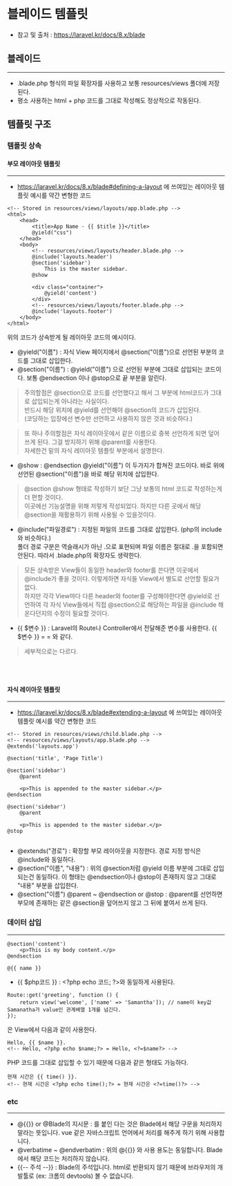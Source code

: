 # 블레이드 템플릿
- 참고 및 출처 : https://laravel.kr/docs/8.x/blade
## 블레이드
***
- .blade.php 형식의 파일 확장자를 사용하고 보통 resources/views 폴더에 저장된다.  
- 평소 사용하는 html + php 코드를 그대로 작성해도 정상적으로 작동된다.
## 템플릿 구조
### 템플릿 상속
#### 부모 레이아웃 템플릿
***
- https://laravel.kr/docs/8.x/blade#defining-a-layout 에 쓰여있는 레이아웃 템플릿 예시를 약간 변형한 코드  
```
<!-- Stored in resources/views/layouts/app.blade.php -->
<html>
    <head>
        <title>App Name - {{ $title }}</title>
        @yield("css")
    </head>
    <body>
        <!-- resources/views/layouts/header.blade.php -->
        @include('layouts.header')
        @section('sidebar')
            This is the master sidebar.
        @show

        <div class="container">
            @yield('content')
        </div>
        <!-- resources/views/layouts/footer.blade.php -->
        @include('layouts.footer')
    </body>
</html>
```
위의 코드가 상속받게 될 레이아웃 코드의 예시이다.
- @yield("이름") : 자식 View 페이지에서 @section("이름")으로 선언된 부분의 코드를 그대로 삽입한다.
- @section("이름") : @yield("이름") 으로 선언된 부분에 그대로 삽입되는 코드이다. 보통 @endsection 이나 @stop으로 끝 부분을 알린다.
> 주의할점은 @section으로 코드를 선언했다고 해서 그 부분에 html코드가 그대로 삽입되는게 아니라는 사실이다.  
> 반드시 해당 위치에 @yield를 선언해야 @section의 코드가 삽입된다.  
> (코딩하는 입장에선 변수만 선언하고 사용하지 않은 것과 비슷하다.)

> 또 하나 주의할점은 자식 레이아웃에서 같은 이름으로 중복 선언하게 되면 덮어쓰게 된다. 그걸 방지하기 위해 @parent를 사용한다.  
> 자세한건 밑의 자식 레이아웃 템플릿 부분에서 설명한다. 
- @show : @endsection @yield("이름") 이 두가지가 합쳐진 코드이다. 바로 위에 선언된 @section("이름")을 바로 해당 위치에 삽입한다.
> @section @show 형태로 작성하기 보단 그냥 보통의 html 코드로 작성하는게 더 편할 것이다.   
> 이곳에선 기능설명을 위해 저렇게 작성되었다. 하지만 다른 곳에서 해당 @section을 재활용하기 위해 사용될 수 있을것이다.
- @include("파일경로") : 지정된 파일의 코드를 그대로 삽입한다. (php의 include와 비슷하다.)  
  폴더 경로 구분은 역슬래시가 아닌 .으로 표현되며 파일 이름은 절대로 .을 포함되면 안된다. 따라서 .blade.php의 확장자도 생략한다. 
> 모든 상속받은 View들이 동일한 header와 footer를 쓴다면 이곳에서 @include가 좋을 것이다. 이렇게하면 자식들 View에서 별도로 선언할 필요가 없다.  
> 하지만 각각 View마다 다른 header와 footer를 구성해야한다면 @yield로 선언하여 각 자식 View들에서 
> 직접 @section으로 해당하는 파일을 @include 해온다던지의 수정이 필요할 것이다.
- {{ $변수 }} : Laravel의 Route나 Controller에서 전달해준 변수를 사용한다. {{ $변수 }} = <?=$변수?> = <?php echo $변수; ?> 와 같다.
> 세부적으로는 다르다.

<br></br>
#### 자식 레이아웃 템플릿
***
- https://laravel.kr/docs/8.x/blade#extending-a-layout 에 쓰여있는 레이아웃 템플릿 예시를 약간 변형한 코드
```
<!-- Stored in resources/views/child.blade.php -->
<!-- resources/views/layouts/app.blade.php -->
@extends('layouts.app') 

@section('title', 'Page Title')

@section('sidebar')
    @parent

    <p>This is appended to the master sidebar.</p>
@endsection

@section('sidebar')
    @parent

    <p>This is appended to the master sidebar.</p>
@stop


```
- @extends("경로") : 확장할 부모 레이아웃을 지정한다. 경로 지정 방식은 @include와 동일하다.
- @section("이름", "내용") : 위의 @section처럼 @yield 이름 부분에 그대로 삽입되는건 동일하다. 이 형태는 @endsection이나 @stop이 존재하지 않고
그대로 "내용" 부분을 삽입한다.
- @section("이름") @parent ~ @endsection or @stop : @parent를 선언하면 부모에 존재하는 같은 @section을 덮어쓰지 않고 그 뒤에 붙여서 쓰게 된다.


### 데이터 삽입
***
```
@section('content')
    <p>This is my body content.</p>
@endsection

@{{ name }}
```
- {{ $php코드 }} : \<?php echo 코드; ?>와 동일하게 사용된다.
```
Route::get('greeting', function () {
    return view('welcome', ['name' => 'Samantha']); // name이 key값 Samanatha가 value인 관계배열 1개를 넘긴다. 
});
```
은 View에서 다음과 같이 사용한다.
```
Hello, {{ $name }}.
<!-- Hello, <?php echo $name;?> = Hello, <?=$name?> -->
```
PHP 코드를 그대로 삽입할 수 있기 때문에 다음과 같은 형태도 가능하다.
```
현재 시간은 {{ time() }}. 
<!-- 현재 시간은 <?php echo time();?> = 현재 시간은 <?=time()?> -->
```

### etc
***
- @{{}} or @Blade의 지시문 : 를 붙인 다는 것은 Blade에서 해당 구문을 처리하지 말라는 뜻입니다. vue 같은 자바스크립트 언어에서 처리를 해주게 하기 위해 사용합니다.
- @verbatime ~ @endverbatim : 위의 @{{}} 와 사용 용도는 동일합니다. Blade에서 해당 코드는 처리하지 않습니다.
- {{-- 주석 --}} : Blade의 주석입니다. html로 반환되지 않기 때문에 브라우저의 개발툴로 (ex: 크롬의 devtools) 볼 수 없습니다. 